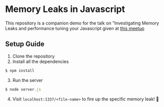 # Memory Leaks in Javascript

This repository is a companion demo for the talk on "Investigating Memory Leaks and performance tuning your Javascript given at [this meetup](https://www.meetup.com/preview/AngularJS-Bangalore/events/243573762)

## Setup Guide

1. Clone the repository
2. Install all the dependencies

```javascript
$ npm install
```

3. Run the server

```javascript
$ node server.js
```

4. Visit `localhost:1337/<file-name>` to fire up the specific memory leak! 🚀